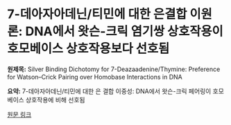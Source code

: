 # 7-데아자아데닌/티민에 대한 은결합 이원론: DNA에서 왓슨-크릭 염기쌍 상호작용이 호모베이스 상호작용보다 선호됨

**원제목:** Silver Binding Dichotomy for 7-Deazaadenine/Thymine: Preference for Watson–Crick Pairing over Homobase Interactions in DNA

**요약:** 7-데아자아데닌/티민에 대한 은 결합 이중성: DNA에서 왓슨-크릭 페어링이 호모베이스 상호작용에 비해 선호됨

[원문 링크](https://scholar.google.com/scholar_url?url=https://pubs.acs.org/doi/full/10.1021/acs.inorgchem.5c01762&hl=ko&sa=X&d=16479265445304331970&ei=6ip1aKizOrXCieoPpePMsQo&scisig=AAZF9b_c79QrB0GPDzSkvcwR-RXS&oi=scholaralrt&hist=BNQUaiIAAAAJ:17158378280919032469:AAZF9b9t4Icu6fuM2tSVCh97wJn6&html=&pos=5&folt=kw-top)
